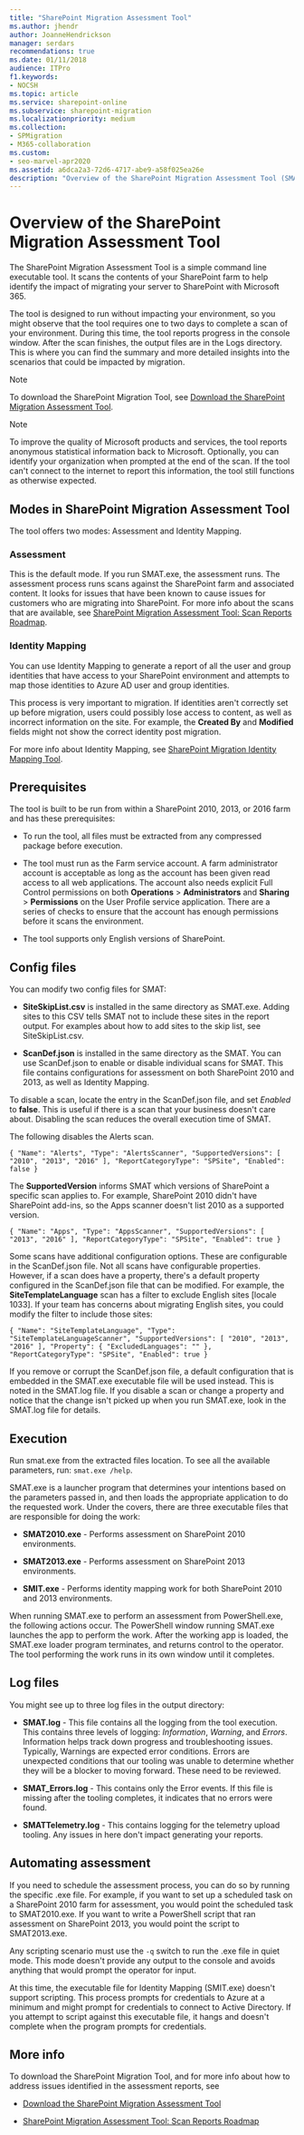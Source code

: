 ```yaml
---
title: "SharePoint Migration Assessment Tool"
ms.author: jhendr
author: JoanneHendrickson
manager: serdars
recommendations: true
ms.date: 01/11/2018
audience: ITPro
f1.keywords:
- NOCSH
ms.topic: article
ms.service: sharepoint-online
ms.subservice: sharepoint-migration
ms.localizationpriority: medium
ms.collection:
- SPMigration
- M365-collaboration
ms.custom:
- seo-marvel-apr2020
ms.assetid: a6dca2a3-72d6-4717-abe9-a58f025ea26e
description: "Overview of the SharePoint Migration Assessment Tool (SMAT). A tool that helps identify the impact of migrating your server to SharePoint in Microsoft 365."
---
```


# Overview of the SharePoint Migration Assessment Tool

The SharePoint Migration Assessment Tool is a simple command line executable tool. It scans the contents of your SharePoint farm to help identify the impact of migrating your server to SharePoint with Microsoft 365.
  
The tool is designed to run without impacting your environment, so you might observe that the tool requires one to two days to complete a scan of your environment. During this time, the tool reports progress in the console window. After the scan finishes, the output files are in the Logs directory. This is where you can find the summary and more detailed insights into the scenarios that could be impacted by migration.
  
> [!NOTE]
> To download the SharePoint Migration Tool, see [Download the SharePoint Migration Assessment Tool](https://www.microsoft.com/download/details.aspx?id=53598).
  
> [!NOTE]
> To improve the quality of Microsoft products and services, the tool reports anonymous statistical information back to Microsoft. Optionally, you can identify your organization when prompted at the end of the scan. If the tool can't connect to the internet to report this information, the tool still functions as otherwise expected.

## Modes in SharePoint Migration Assessment Tool

The tool offers two modes: Assessment and Identity Mapping.
  
### Assessment

This is the default mode. If you run SMAT.exe, the assessment runs. The assessment process runs scans against the SharePoint farm and associated content. It looks for issues that have been known to cause issues for customers who are migrating into SharePoint. For more info about the scans that are available, see [SharePoint Migration Assessment Tool: Scan Reports Roadmap](sharepoint-migration-assessment-toolscan-reports-roadmap.md).
  
### Identity Mapping

You can use Identity Mapping to generate a report of all the user and group identities that have access to your SharePoint environment and attempts to map those identities to Azure AD user and group identities.
  
This process is very important to migration. If identities aren't correctly set up before migration, users could possibly lose access to content, as well as incorrect information on the site. For example, the **Created By** and **Modified** fields might not show the correct identity post migration.
  
For more info about Identity Mapping, see [SharePoint Migration Identity Mapping Tool](sharepoint-migration-identity-mapping-tool.md).
  
## Prerequisites

The tool is built to be run from within a SharePoint 2010, 2013, or 2016 farm and has these prerequisites:
  
- To run the tool, all files must be extracted from any compressed package before execution.
    
- The tool must run as the Farm service account. A farm administrator account is acceptable as long as the account has been given read access to all web applications. The account also needs explicit Full Control permissions on both **Operations** > **Administrators** and **Sharing** > **Permissions** on the User Profile service application. There are a series of checks to ensure that the account has enough permissions before it scans the environment.

- The tool supports only English versions of SharePoint.
    
## Config files

You can modify two config files for SMAT:

-  **SiteSkipList.csv** is installed in the same directory as SMAT.exe. Adding sites to this CSV tells SMAT not to include these sites in the report output. For examples about how to add sites to the skip list, see SiteSkipList.csv. 
  
 - **ScanDef.json** is installed in the same directory as the SMAT. You can use ScanDef.json to enable or disable individual scans for SMAT. This file contains configurations for assessment on both SharePoint 2010 and 2013, as well as Identity Mapping. 
  
To disable a scan, locate the entry in the ScanDef.json file, and set  *Enabled*  to **false**. This is useful if there is a scan that your business doesn't care about. Disabling the scan reduces the overall execution time of SMAT.
  
The following disables the Alerts scan.
 
`{ "Name": "Alerts", "Type": "AlertsScanner", "SupportedVersions": [ "2010", "2013", "2016" ], "ReportCategoryType": "SPSite", "Enabled": false }`
  
The **SupportedVersion** informs SMAT which versions of SharePoint a specific scan applies to. For example, SharePoint 2010 didn't have SharePoint add-ins, so the Apps scanner doesn't list 2010 as a supported version.
  
`{ "Name": "Apps", "Type": "AppsScanner", "SupportedVersions": [ "2013", "2016" ], "ReportCategoryType": "SPSite", "Enabled": true }`
  
Some scans have additional configuration options. These are configurable in the ScanDef.json file. Not all scans have configurable properties. However, if a scan does have a property, there's a default property configured in the ScanDef.json file that can be modified. For example, the **SiteTemplateLanguage** scan has a filter to exclude English sites [locale 1033]. If your team has concerns about migrating English sites, you could modify the filter to include those sites:
  
`{ "Name": "SiteTemplateLanguage", "Type": "SiteTemplateLanguageScanner", "SupportedVersions": [ "2010", "2013", "2016" ], "Property": { "ExcludedLanguages": "" }, "ReportCategoryType": "SPSite", "Enabled": true }`
  
If you remove or corrupt the ScanDef.json file, a default configuration that is embedded in the SMAT.exe executable file will be used instead. This is noted in the SMAT.log file. If you disable a scan or change a property and notice that the change isn't picked up when you run SMAT.exe, look in the SMAT.log file for details.
  
## Execution

Run smat.exe from the extracted files location. To see all the available parameters, run: `smat.exe /help`.
  
SMAT.exe is a launcher program that determines your intentions based on the parameters passed in, and then loads the appropriate application to do the requested work. Under the covers, there are three executable files that are responsible for doing the work:
  
- **SMAT2010.exe** - Performs assessment on SharePoint 2010 environments.
    
- **SMAT2013.exe** - Performs assessment on SharePoint 2013 environments.
    
- **SMIT.exe** - Performs identity mapping work for both SharePoint 2010 and 2013 environments.
    
When running SMAT.exe to perform an assessment from PowerShell.exe, the following actions occur. The PowerShell window running SMAT.exe launches the app to perform the work. After the working app is loaded, the SMAT.exe loader program terminates, and returns control to the operator. The tool performing the work runs in its own window until it completes.
  
## Log files

You might see up to three log files in the output directory:
  
- **SMAT.log** - This file contains all the logging from the tool execution. This contains three levels of logging: *Information*, *Warning*, and *Errors*. Information helps track down progress and troubleshooting issues. Typically, Warnings are expected error conditions. Errors are unexpected conditions that our tooling was unable to determine whether they will be a blocker to moving forward. These need to be reviewed. 
    
- **SMAT_Errors.log** - This contains only the Error events. If this file is missing after the tooling completes, it indicates that no errors were found. 
    
- **SMATTelemetry.log** - This contains logging for the telemetry upload tooling. Any issues in here don't impact generating your reports. 
    
## Automating assessment

If you need to schedule the assessment process, you can do so by running the specific .exe file. For example, if you want to set up a scheduled task on a SharePoint 2010 farm for assessment, you would point the scheduled task to SMAT2010.exe. If you want to write a PowerShell script that ran assessment on SharePoint 2013, you would point the script to SMAT2013.exe.
  
Any scripting scenario must use the `-q` switch to run the .exe file in quiet mode. This mode doesn't provide any output to the console and avoids anything that would prompt the operator for input.
  
At this time, the executable file for Identity Mapping (SMIT.exe) doesn't support scripting. This process prompts for credentials to Azure at a minimum and might prompt for credentials to connect to Active Directory. If you attempt to script against this executable file, it hangs and doesn't complete when the program prompts for credentials.
  
## More info

To download the SharePoint Migration Tool, and for more info about how to address issues identified in the assessment reports, see
  
- [Download the SharePoint Migration Assessment Tool ](https://www.microsoft.com/download/details.aspx?id=53598)
    
- [SharePoint Migration Assessment Tool: Scan Reports Roadmap](sharepoint-migration-assessment-toolscan-reports-roadmap.md)
